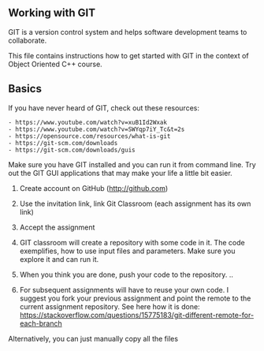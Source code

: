 ## Working with GIT
GIT is a version control system and helps software development teams to collaborate. 

This file contains instructions how to get started with GIT in the context of Object Oriented C++ course.

## Basics
If you have never heard of GIT, check out these resources:
	
	- https://www.youtube.com/watch?v=xuB1Id2Wxak
	- https://www.youtube.com/watch?v=SWYqp7iY_Tc&t=2s
	- https://opensource.com/resources/what-is-git
	- https://git-scm.com/downloads
	- https://git-scm.com/downloads/guis

Make sure you have GIT installed and you can run it from command line. Try out the GIT GUI applications that may make your life a little bit easier.





1. Create account on GitHub (http://github.com)

2. Use the invitation link, link Git Classroom (each assignment has its own link)

3. Accept the assignment

4. GIT classroom will create a repository with some code in it. The code exemplifies, how to use input files and parameters. Make sure you explore it and can run it.

5. When you think you are done, push your code to the repository.
..

6. For subsequent assignments will have to reuse your own code. I suggest you fork your previous assignment and point the remote to the current assignment repository. See here how it is done: https://stackoverflow.com/questions/15775183/git-different-remote-for-each-branch

Alternatively, you can just manually copy all the files


